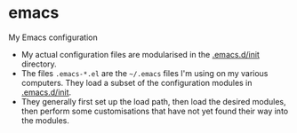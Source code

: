 # emacs
My Emacs configuration

* My actual configuration files are modularised in the [.emacs.d/init](.emacs.d/init) directory.
* The files `.emacs-*.el` are the `~/.emacs` files I'm using on my various computers.  They load a subset of the configuration modules in [.emacs.d/init](.emacs.d/init).
* They generally first set up the load path, then load the desired modules, then perform some customisations that have not yet found their way into the modules.
